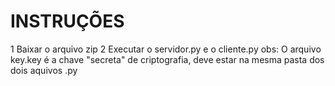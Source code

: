 # INSTRUÇÕES
1 Baixar o arquivo zip
2 Executar o servidor.py e o cliente.py
obs: O arquivo key.key é a chave "secreta" de criptografia, deve estar na mesma pasta dos dois aquivos .py

